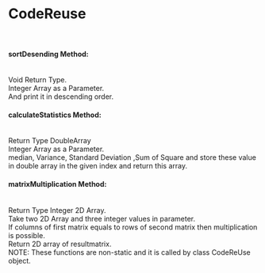 # CodeReuse
<br>
<h4>sortDesending Method:</h4>
<br>
Void Return Type.<br>
Integer Array as a Parameter.<br>
And print it in descending order.<br>
<h4>calculateStatistics Method:</h4>
<br>
Return Type DoubleArray<br>
Integer Array as a Parameter.<br>
median, Variance, Standard Deviation ,Sum of Square and store these value in double array in the given index and return this array.<br>
<h4>matrixMultiplication Method:</h4>
<br>
Return Type Integer 2D Array.<br>
Take two 2D Array and three integer values in parameter.<br>
If columns of first matrix equals to rows of second matrix then multiplication is possible.<br>
Return 2D array of resultmatrix.
<br>
NOTE:
These functions are non-static and it is called by class CodeReUse object.
